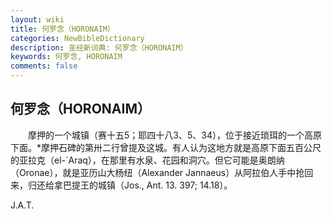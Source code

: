 ```yaml
---
layout: wiki
title: 何罗念（HORONAIM）
categories: NewBibleDictionary
description: 圣经新词典: 何罗念（HORONAIM）
keywords: 何罗念, HORONAIM
comments: false
---
```


## 何罗念（HORONAIM）

　　摩押的一个城镇（赛十五5；耶四十八3、5、34），位于接近琐珥的一个高原下面。*摩押石碑的第卅二行曾提及这城。有人认为这地方就是高原下面五百公尺的亚拉克（el-`Araq），在那里有水泉、花园和洞穴。但它可能是奥朗纳（Oronae），就是亚历山大杨纽（Alexander Jannaeus）从阿拉伯人手中抢回来，归还给拿巴提王的城镇（Jos., Ant. 13. 397; 14.18）。

J.A.T.








